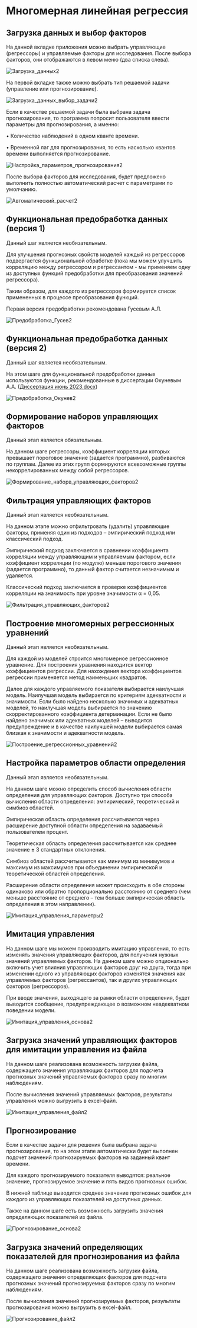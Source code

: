 # Многомерная линейная регрессия
## Загрузка данных и выбор факторов
На данной вкладке приложения можно выбрать управляющие (регрессоры) и управляемые факторы для исследования. После
выбора факторов, они отображаются в левом меню (два списка слева).

![Загрузка_данных2](https://github.com/EclipsePLZ/Multiple-Linear-Regression/assets/84061271/fef67f59-c453-4cc2-9841-2e01feffa96f)

На первой вкладке также можно выбрать тип решаемой задачи (управление или прогнозирование).

![Загрузка_данных_выбор_задачи2](https://github.com/EclipsePLZ/Multiple-Linear-Regression/assets/84061271/7babcd93-794a-4ad1-8e8c-96e1482fa781)

Если в качестве решаемой задачи была выбрана задача прогнозирования, то программа попросит пользователя ввести 
параметры для прогнозирования, а именно:

•	Количество наблюдений в одном кванте времени.

•	Временной лаг для прогнозирования, то есть насколько квантов времени выполняется прогнозирование.

![Настройка_параметров_прогнозирования2](https://github.com/EclipsePLZ/Multiple-Linear-Regression/assets/84061271/6690f086-976b-4c39-806e-7de78def787f)

После выбора факторов для исследования, будет предложено выполнить полностью автоматический расчет с параметрами 
по умолчанию.

![Автоматический_расчет2](https://github.com/EclipsePLZ/Multiple-Linear-Regression/assets/84061271/439c9d86-b406-4f16-b289-cc0b7a9ea5af)

## Функциональная предобработка данных (версия 1)
Данный шаг является необязательным.

Для улучшения прогнозных свойств моделей каждый из регрессоров подвергается функциональной обработке (пока мы можем 
улучшить корреляцию между регрессором и регрессантом - мы применяем одну из доступных функций 
предобработки для преобразования значений регрессора).

Таким образом, для каждого из регрессоров формируется список примененных в процессе преобразования функций.

Первая версия предобработки рекомендована Гусевым А.Л.

![Предобработка_Гусев2](https://github.com/EclipsePLZ/Multiple-Linear-Regression/assets/84061271/ef372dcc-ce04-4bde-868e-91aeceb08ebc)

## Функциональная предобработка данных (версия 2)
Данный шаг является необязательным.

На этом шаге для функциональной предобработки данных используются функции, рекомендованные в диссертации Окуневым А.А.
([Диссертация июнь 2023.docx](https://github.com/EclipsePLZ/Multiple-Linear-Regression/files/12063089/2023.docx))

![Предобработка_Окунев2](https://github.com/EclipsePLZ/Multiple-Linear-Regression/assets/84061271/409a39f5-0dff-4ce3-b6e5-7ff689bb5aa6)

## Формирование наборов управляющих факторов
Данный этап является обязательным.

На данном шаге регрессоры, коэффициент корреляции которых превышает пороговое значение (задается программно), 
разбиваются по группам. Далее из этих групп формируются всевозможные группы некоррелированных между собой регрессоров.

![Формирование_наборв_управляющих_факторов2](https://github.com/EclipsePLZ/Multiple-Linear-Regression/assets/84061271/282b5bba-cd9b-4981-aee7-aeb83e159214)

## Фильтрация управляющих факторов
Данный этап является необязательным.

На данном этапе можно отфильтровать (удалить) управляющие факторы, применяя один из подходов – эмпирический 
подход или классический подход.

Эмпирический подход заключается в сравнении коэффициента корреляции между управляющим и управляемым фактором, 
если коэффициент корреляции (по модулю) меньше порогового значения (задается программно), то данный фактор 
считается незначимым и удаляется.

Классический подход заключается в проверке коэффициентов корреляции на значимость при уровне значимости α = 0,05.

![Фильтрация_управляющих_факторов2](https://github.com/EclipsePLZ/Multiple-Linear-Regression/assets/84061271/05aa4fdd-17f7-439c-9bc2-d3447b250a57)

## Построение многомерных регрессионных уравнений
Данный этап является необязательным.

Для каждой из моделей строится многомерное регрессионное уравнение. Для построения уравнения находится 
вектор коэффициентов регрессии. Для нахождения вектора коэффициентов регрессии применяется метод наименьших квадратов.

Далее для каждого управляемого показателя выбирается наилучшая модель. Наилучшая модель выбирается по 
критериям адекватности и значимости. Если было найдено несколько значимых и адекватных моделей, то наилучшая 
модель выбирается по значению скорректированного коэффициента детерминации. Если не было найдено значимых или 
адекватных моделей – выводится предупреждение и в качестве наилучшей модели выбирается самая близкая к значимости
и адекватности модель.

![Построение_регрессионных_уравнений2](https://github.com/EclipsePLZ/Multiple-Linear-Regression/assets/84061271/260f59ba-5d31-4e0c-a5ac-da7d404e4050)

## Настройка параметров области определения
Данный этап является необязательным.

На данном шаге можно определить способ вычисления области определения для управляющих факторов.
Доступно три способа вычисления области определения: эмпирический, теоретический и симбиоз областей.

Эмпирическая область определения рассчитывается через расширение доступной области определения на задаваемый 
пользователем процент.

Теоретическая область определения рассчитывается как среднее значение ± 3 стандартных отклонения.

Симбиоз областей рассчитывается как минимум из минимумов и максимум из максимумов при объединении 
эмпирической и теоретической областей определения.

Расширение области определения может происходить в обе стороны одинаково или обратно пропорционально 
расстоянию от среднего (чем меньше расстояние от среднего – тем больше эмпирическая область определения в этом направлении).

![Имитация_управления_параметры2](https://github.com/EclipsePLZ/Multiple-Linear-Regression/assets/84061271/5a2c5137-7038-405a-9605-dfa258c547f5)

## Имитация управления
На данном шаге мы можем производить имитацию управления, то есть изменять значения управляющих факторов, 
для получения нужных значений управляемых факторов. На данном шаге можно опционально включить учет влияния 
управляющих факторов друг на друга, тогда при изменении одного из управляющих факторов изменятся значения 
как управляемых факторов (регрессантов), так и других управляющих факторов (регрессоров).

При вводе значения, выходящего за рамки области определения, будет выводится сообщение, предупреждающее 
о возможном неадекватном поведении модели.

![Имитация_управления_основа2](https://github.com/EclipsePLZ/Multiple-Linear-Regression/assets/84061271/8441ecc9-6567-4ee1-a499-f739b2ea9131)

## Загрузка значений управляющих факторов для имитации управления из файла
На данном шаге реализована возможность загрузки файла, содержащего значения управляющих факторов для 
подсчета прогнозных значений управляемых факторов сразу по многим наблюдениям.

После вычисления значений управляемых факторов, результаты управления можно выгрузить в excel-файл.

![Имитация_управления_файл2](https://github.com/EclipsePLZ/Multiple-Linear-Regression/assets/84061271/b4ba2029-f4e5-4f26-8c5d-82259c7e4974)

## Прогнозирование
Если в качестве задачи для решения была выбрана задача прогнозирования, то на этом этапе автоматически 
будет выполнен подсчет значений прогнозируемых факторов на заданный квант времени.

Для каждого прогнозируемого показателя выводятся: реальное значение, прогнозируемое значение и пять видов прогнозных ошибок.

В нижней таблице выводится среднее значение прогнозных ошибок для каждого из управляющих показателей на доступных данных.

Также на данном шаге есть возможность загрузить значения определяющих показателей из файла.

![Прогнозирование_основа2](https://github.com/EclipsePLZ/Multiple-Linear-Regression/assets/84061271/bc350879-06ba-4f9e-b6d5-6e1b9911cae0)

## Загрузка значений определяющих показателей для прогнозирования из файла
На данном шаге реализована возможность загрузки файла, содержащего значения определяющих факторов 
для подсчета прогнозных значений прогнозируемых факторов сразу по многим наблюдениям.

После вычисления значений прогнозируемых факторов, результаты прогнозирования можно выгрузить в excel-файл.

![Прогнозирование_файл2](https://github.com/EclipsePLZ/Multiple-Linear-Regression/assets/84061271/9355603b-a1ff-45ce-af33-11d1cac20cfa)
